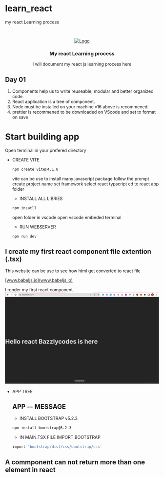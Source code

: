# learn_react

my react Learning process

<!-- PROJECT LOGO -->
<br />
<p align="center">
  <a href="https://github.com/catiaspsilva/README-template">
    <img src="images/gators.jpg" alt="Logo" width="150" height="150">
  </a>

  <h3 align="center">My react Learning process</h3>

  <p align="center">
    I will document my react js learning process here

  </p>
</p>

<!-- ABOUT THE PROJECT -->

## Day 01

1. Components help us to write reuseable, modular and better organized code.
2. React application is a tree of component.
3. Node must be installed on your machine v16 above is recommened.
4. prettier is recommened to be downloaded on VScode and set to format on save

# Start building app

Open terminal in your prefered directory

- CREATE VITE

  ```sh
  npm create vite@4.1.0
  ```

  vite can be use to install many javascript package
  follow the prompt create project name
  set framework
  select react
  typscript
  cd to react app folder

  - INSTALL ALL LIBRIES

  ```sh
  npm insatll
  ```

  open folder in vscode
  open vscode embeded terminal

  - RUN WEBSERVER

  ```sh
  npm run dev
  ```

## I create my first react component file extention (.tsx)

This website can be use to see how html get converted to react file

[www.babeljs.io](www.babeljs.io)

I render my first react component
![My Image](/src/img/first_comp.png)

- APP TREE

  ## APP -- MESSAGE

  - INSTALL BOOTSTRAP v5.2.3

  ```sh
  npm install bootstrap@5.2.3
  ```

  - IN MAIN.TSX FILE IMPORT BOOTSTRAP

  ```sh
  import 'bootstrap/dist/css/bootstrap/css'
  ```

## A commponent can not return more than one element in react
